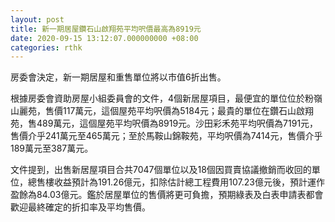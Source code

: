```yaml
---
layout: post
title: 新一期居屋鑽石山啟翔苑平均呎價最高為8919元
date: 2020-09-15 13:12:07.000000000 +08:00
categories: rthk
---
```


房委會決定，新一期居屋和重售單位將以市值6折出售。

根據房委會資助房屋小組委員會的文件，4個新居屋項目，最便宜的單位位於粉嶺山麗苑，售價117萬元，這個屋苑平均呎價為5184元；最貴的單位在鑽石山啟翔苑，售489萬元，這個屋苑平均呎價為8919元。沙田彩禾苑平均呎價為7191元，售價介乎241萬元至465萬元；至於馬鞍山錦鞍苑，平均呎價為7414元，售價介乎189萬元至387萬元。

文件提到，出售新居屋項目合共7047個單位以及18個因買賣協議撤銷而收回的單位，總售樓收益預計為191.26億元，扣除估計總工程費用107.23億元後，預計運作盈餘為84.03億元。鑑於居屋單位的售價將更可負擔，預期綠表及白表申請表都會歡迎最終確定的折扣率及平均售價。
